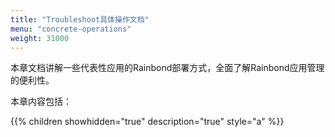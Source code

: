 ```yaml
---
title: "Troubleshoot具体操作文档"
menu: "concrete-operations"
weight: 31000
---
```


本章文档讲解一些代表性应用的Rainbond部署方式，全面了解Rainbond应用管理的便利性。

本章内容包括：

{{% children showhidden="true" description="true" style="a"  %}}

